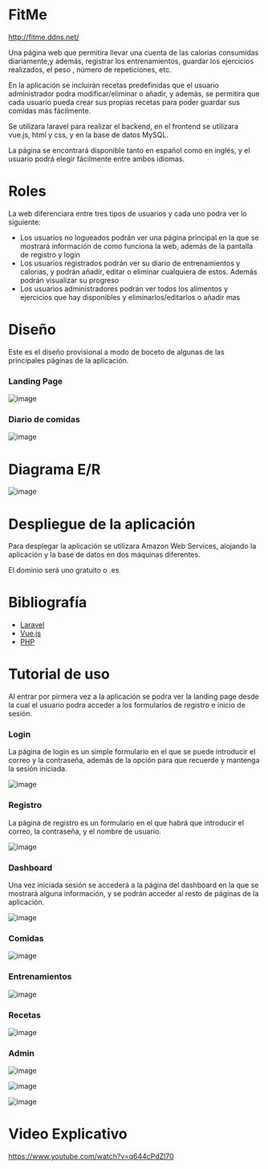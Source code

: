 # FitMe

http://fitme.ddns.net/

Una página web que permitira llevar una cuenta de las calorias consumidas diariamente,y además, registrar los entrenamientos, guardar los ejercicios realizados, el peso , número de repeticiones, etc.

En la aplicación se incluirán recetas predefinidas que el usuario administrador podra modificar/eliminar o añadir, y además, se permitira que cada usuario pueda crear sus propias recetas para poder guardar sus comidas más fácilmente.

Se utilizara laravel para realizar el backend, en el frontend se utilizara vue.js, html y css, y en la base de datos MySQL.

La página se encontrará disponible tanto en español como en inglés, y el usuario podrá elegir fácilmente entre ambos idiomas.

<h1>Roles</h1>

La web diferenciara entre tres tipos de usuarios y cada uno podra ver lo siguiente:
<ul>

<li>Los usuarios no logueados podrán ver una página principal en la que se mostrará información de como funciona la web, además de la pantalla de registro y login</li>
	
<li>Los usuarios registrados podrán ver su diario de entrenamientos y calorias, y podrán añadir, editar o eliminar cualquiera de estos. Además podrán visualizar su      progreso</li>

<li>Los usuarios administradores podrán ver todos los alimentos y ejercicios que hay disponibles y eliminarlos/editarlos o añadir mas</li></ul>

<h1>Diseño</h1>

Este es el diseño provisional a modo de boceto de algunas de las principales páginas de la aplicación.

<h3>Landing Page</h3>

![image](https://user-images.githubusercontent.com/71279176/160838067-9e4c07e7-1713-4399-8267-93164ef99d5a.png)

<h3>Diario de comidas</h3>

![image](https://user-images.githubusercontent.com/71279176/160838191-bd4807dd-9d18-4476-b8bb-04591df21d75.png)

<h1>Diagrama E/R</h1>

![image](https://user-images.githubusercontent.com/71279176/160837432-c471aa9a-5365-4a7c-82bc-facee322265d.png)

<h1>Despliegue de la aplicación</h1>

Para desplegar la aplicación se utilizara Amazon Web Services, alojando la aplicación y la base de datos en dos máquinas diferentes. 

El dominio será uno gratuito o .es

<h1>Bibliografía</h1>

<ul>
    <li><a href="https://laravel.com/docs/9.x/">Laravel</a></li>
    <li><a href="https://vuejs.org/guide/introduction.html">Vue.js</a></li>
    <li><a href="https://www.php.net/docs.php">PHP</a></li>
</ul>
 
<h1>Tutorial de uso</h1>

Al entrar por pirmera vez a la aplicación se podra ver la landing page desde la cual el usuario podra acceder a los formularios de registro e inicio de sesión.

<h3>Login</h3>
La página de login es un simple formulario en el que se puede introducir el correo y la contraseña, además de la opción para que recuerde y mantenga la sesión iniciada.

![image](https://user-images.githubusercontent.com/71279176/175094599-3d452828-9794-49f0-8519-f2e6e25a8247.png)

<h3>Registro</h3>
La página de registro es un formulario en el que habrá que introducir el correo, la contraseña, y el nombre de usuario.

![image](https://user-images.githubusercontent.com/71279176/175095203-89abb15f-845e-4496-b35f-8c74d45c2f6c.png)

<h3>Dashboard</h3>
Una vez iniciada sesión se accederá a la página del dashboard en la que se mostrará alguna información, y se podrán acceder al resto de páginas de la aplicación.

![image](https://user-images.githubusercontent.com/71279176/175095675-f3feed0f-9ddc-48b6-badd-2c03cae0729f.png)

<h3>Comidas</h3>

![image](https://user-images.githubusercontent.com/71279176/175122124-2441e1f1-82d2-48d2-a88b-6830d8fff331.png)

<h3>Entrenamientos</h3>

![image](https://user-images.githubusercontent.com/71279176/175122194-d6cfd580-89f7-4d3c-9a5c-60f11853e8be.png)

<h3>Recetas</h3>

![image](https://user-images.githubusercontent.com/71279176/175122248-bfa4af21-7aed-4920-9ccb-91e422eb279e.png)

<h3>Admin</h3>

![image](https://user-images.githubusercontent.com/71279176/175125069-7b453e13-0f62-4ab2-bde0-28c37675c6bc.png)

![image](https://user-images.githubusercontent.com/71279176/175125101-22b75926-667b-477d-95ec-f61036280076.png)

![image](https://user-images.githubusercontent.com/71279176/175125119-48c48cbd-15bd-4a62-8a80-6bdba1cca32f.png)


<h1>Video Explicativo</h1>

https://www.youtube.com/watch?v=q644cPdZl70

